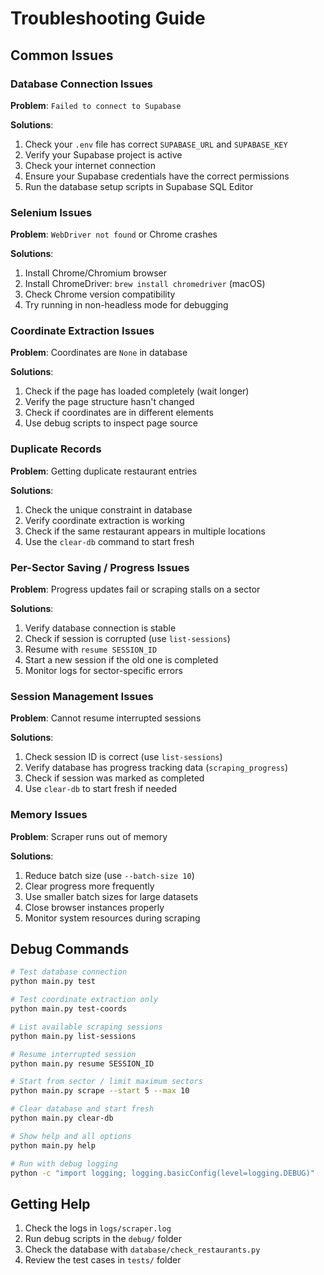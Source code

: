 # Troubleshooting Guide

## Common Issues

### Database Connection Issues

**Problem**: `Failed to connect to Supabase`

**Solutions**:
1. Check your `.env` file has correct `SUPABASE_URL` and `SUPABASE_KEY`
2. Verify your Supabase project is active
3. Check your internet connection
4. Ensure your Supabase credentials have the correct permissions
5. Run the database setup scripts in Supabase SQL Editor

### Selenium Issues

**Problem**: `WebDriver not found` or Chrome crashes

**Solutions**:
1. Install Chrome/Chromium browser
2. Install ChromeDriver: `brew install chromedriver` (macOS)
3. Check Chrome version compatibility
4. Try running in non-headless mode for debugging

### Coordinate Extraction Issues

**Problem**: Coordinates are `None` in database

**Solutions**:
1. Check if the page has loaded completely (wait longer)
2. Verify the page structure hasn't changed
3. Check if coordinates are in different elements
4. Use debug scripts to inspect page source

### Duplicate Records

**Problem**: Getting duplicate restaurant entries

**Solutions**:
1. Check the unique constraint in database
2. Verify coordinate extraction is working
3. Check if the same restaurant appears in multiple locations
4. Use the `clear-db` command to start fresh

### Per-Sector Saving / Progress Issues

**Problem**: Progress updates fail or scraping stalls on a sector

**Solutions**:
1. Verify database connection is stable
2. Check if session is corrupted (use `list-sessions`)
3. Resume with `resume SESSION_ID`
4. Start a new session if the old one is completed
5. Monitor logs for sector-specific errors

### Session Management Issues

**Problem**: Cannot resume interrupted sessions

**Solutions**:
1. Check session ID is correct (use `list-sessions`)
2. Verify database has progress tracking data (`scraping_progress`)
3. Check if session was marked as completed
4. Use `clear-db` to start fresh if needed

### Memory Issues

**Problem**: Scraper runs out of memory

**Solutions**:
1. Reduce batch size (use `--batch-size 10`)
2. Clear progress more frequently
3. Use smaller batch sizes for large datasets
4. Close browser instances properly
5. Monitor system resources during scraping

## Debug Commands

```bash
# Test database connection
python main.py test

# Test coordinate extraction only
python main.py test-coords

# List available scraping sessions
python main.py list-sessions

# Resume interrupted session
python main.py resume SESSION_ID

# Start from sector / limit maximum sectors
python main.py scrape --start 5 --max 10

# Clear database and start fresh
python main.py clear-db

# Show help and all options
python main.py help

# Run with debug logging
python -c "import logging; logging.basicConfig(level=logging.DEBUG)"
```

## Getting Help

1. Check the logs in `logs/scraper.log`
2. Run debug scripts in the `debug/` folder
3. Check the database with `database/check_restaurants.py`
4. Review the test cases in `tests/` folder
